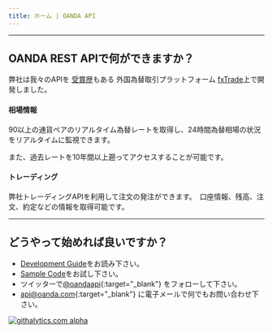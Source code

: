 ```yaml
---
title: ホーム | OANDA API
---
```


---------


OANDA REST APIで何ができますか？
--------------------------------------

弊社は我々のAPIを [受賞歴](http://www.forexcrunch.com/forex-magnates-summit-oanda-wins-best-forex-broker-award/)もある 
外国為替取引プラットフォーム [fxTrade](http://fxtrade.com)上で開発しました。 

#### 相場情報

90以上の通貨ペアのリアルタイム為替レートを取得し、24時間為替相場の状況をリアルタイムに監視できます。

また、過去レートを10年間以上遡ってアクセスすることが可能です。

#### トレーディング

弊社トレーディングAPIを利用して注文の発注ができます。　口座情報、残高、注文、約定などの情報を取得可能です。

----


どうやって始めれば良いですか？
---------------

* [Development Guide](/docs/v1/guide/)をお読み下さい。
* [Sample Code](/docs/v1/code-samples/)をお試し下さい。
* ツイッターで[@oandaapi](http://twitter.com/oandaapi){:target="_blank"} をフォローして下さい。
* [api@oanda.com](mailto:api@oanda.com){:target="_blank"} に電子メールで何でもお問い合わせ下さい。 

[![githalytics.com alpha](https://cruel-carlota.pagodabox.com/08c4e77e4cb54028197e21a0923e9311 "githalytics.com")](http://githalytics.com/oanda/apidocs)

